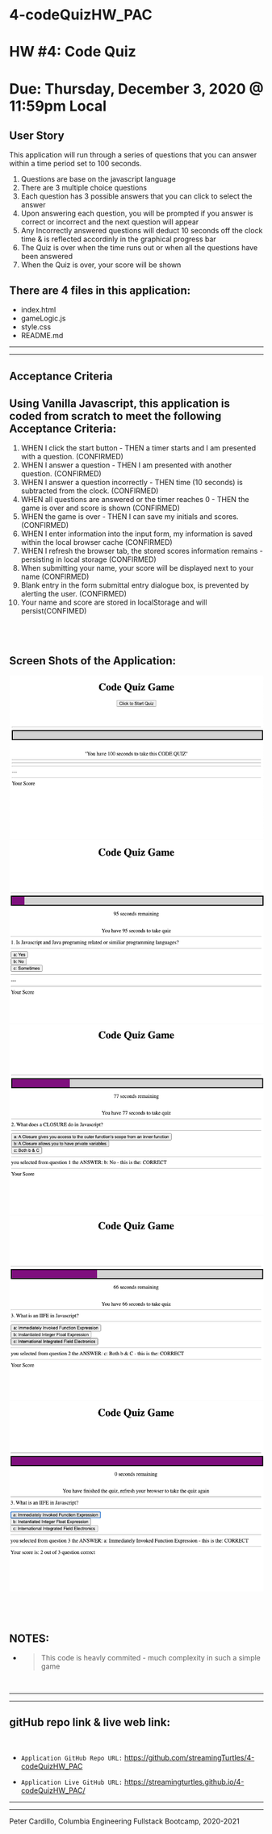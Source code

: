 # 4-codeQuizHW_PAC
# HW #4: Code Quiz
# Due: Thursday, December 3, 2020 @ 11:59pm Local

## User Story
This application will run through a series of questions that you can answer within a time period set to 100 seconds.
1. Questions are base on the javascript language
2. There are 3 multiple choice questions
3. Each question has 3 possible answers that you can click to select the answer
4. Upon answering each question, you will be prompted if you answer is correct or incorrect and the next question will appear
5. Any Incorrectly answered questions will deduct 10 seconds off the clock time & is reflected accordinly in the graphical progress bar
6. The Quiz is over when the time runs out or when all the questions have been answered
7. When the Quiz is over, your score will be shown


## There are 4 files in this application:
* index.html
* gameLogic.js
* style.css
* README.md
  

---
---
## Acceptance Criteria

## Using Vanilla Javascript, this application is coded from scratch to meet the following Acceptance Criteria:
1. WHEN I click the start button - THEN a timer starts and I am presented with a question. (CONFIRMED)
2. WHEN I answer a question - THEN I am presented with another question. (CONFIRMED)
3. WHEN I answer a question incorrectly - THEN time (10 seconds) is subtracted from the clock. (CONFIRMED)
4. WHEN all questions are answered or the timer reaches 0 - THEN the game is over and score is shown (CONFIRMED)
5. WHEN the game is over - THEN I can save my initials and scores. (CONFIRMED)
6. WHEN I enter information into the input form, my information is saved within the local browser cache (CONFIRMED)
7. WHEN I refresh the browser tab, the stored scores information remains - persisting in local storage (CONFIRMED)
8. When submitting your name, your score will be displayed next to your name (CONFIRMED)
9. Blank entry in the form submittal entry dialogue box, is prevented by alerting the user. (CONFIRMED)
10. Your name and score are stored in localStorage and will persist(CONFIMED)


<br/>
<br/>

## Screen Shots of the Application:
![Code Quiz screenShots](./ApplicationScreenShots/pic-1_start-quiz.png)
![Code Quiz screenShots](./ApplicationScreenShots/pic-2_quiz-ques-1.png)
![Code Quiz screenShots](./ApplicationScreenShots/pic-3_quiz-ques-1-answered.png)
![Code Quiz screenShots](./ApplicationScreenShots/pic-4_quiz-ques-2-answered.png)
![Code Quiz screenShots](./ApplicationScreenShots/pic-5_quiz-ques-3-answered-endOfQuiz-scoreShown.png)


<br/>
<br/>


## NOTES:
* > This code is heavly commited - much complexity in such a simple game
<br/>


---
---
## gitHub repo link & live web link:
<br/>

* `Application GitHub Repo URL:`
https://github.com/streamingTurtles/4-codeQuizHW_PAC 

* `Application Live GitHub URL:`  https://streamingturtles.github.io/4-codeQuizHW_PAC/



- - -
- - -
Peter Cardillo, Columbia Engineering Fullstack Bootcamp, 2020-2021